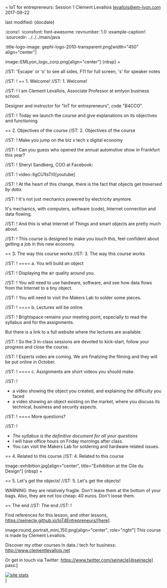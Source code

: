= IoT for entrepreneurs: Session 1
Clément Levallois <levallois@em-lyon.com>
2017-09-22

last modified: {docdate}

:icons!:
:iconsfont:   font-awesome
:revnumber: 1.0
:example-caption!:
:sourcedir: ../../../main/java

:title-logo-image: gephi-logo-2010-transparent.png[width="450" align="center"]

image::EMLyon_logo_corp.png[align="center"]
{nbsp} +

//ST: 'Escape' or 'o' to see all sides, F11 for full screen, 's' for speaker notes


//ST: !
== 1. Welcome!
//ST: 1. Welcome!


//ST: !
I am Clement Levallois, Associate Professor at emlyon business school.

Designer and instructor for "IoT for entrepreneurs", code "B4CCO".

//ST: !
Today we launch the course and give explanations on its objectives and functioning.

== 2. Objectives of the course
//ST: 2. Objectives of the course

//ST: !
Make you jump on the biz x tech x digital economy

//ST: !
Can you guess who opened the annual automotive show in Frankfurt this year?

//ST: !
Sheryl Sandberg, COO at Facebook:

//ST: !
video::llgCU1lsTI0[youtube]

//ST: !
At the heart of this change, there is the fact that objects get *traversed by data*.

//ST: !
It's not just mechanics powered by electricity anymore.

It's mechanics, with computers, software (code), Internet connection and data flowing.

//ST: !
And this is what Internet of Things and smart objects are pretty much about.

//ST: !
This course is designed to make you *touch* this, feel confident about getting a job in this new economy.

== 3. The way this course works
//ST: 3. The way this course works

//ST: !
==== a. You will build an object

//ST: !
Displaying the air quality around you.

//ST: !
You will need to use hardware, software, and see how data flows from the Internet to a tiny object.

//ST: !
You will need to visit the Makers Lab to solder some pieces.

//ST: !
==== b. Lectures will be online.

//ST: !
Brightspace remains your meeting point, especially to read the syllabus and for the assignments.

But there is a link to a full website where the lectures are available.

//ST: !
So the 3 in-class sessions are devoted to kick-start, follow your progress and close the course.

//ST: !
Experts video are coming. We are finalizing the filming and they will be put online in October.

//ST: !
==== c. Assignments are short videos you should make.

//ST: !
- a video showing the object you created, and explaining the difficulty you faced
- a video showing an object existing on the market, where you discuss its technical, business and security aspects.

//ST: !
==== More questions?

//ST: !
- *The syllabus is the definitive document for all your questions*
- I will have office hours on Friday mornings after class.
- You can visit the Makers Lab for soldering and hardware related issues.

== 4. Related to this course
//ST: 4. Related to this course

image::exhibition.jpg[align="center", title="Exihibition at the Cite du Design"]
{nbsp} +



== 5. Let's get the objects!
//ST: 5. Let's get the objects!

WARNING: they are relatively fragile. Don't leave them at the bottom of your bags. Also, they are not too cheap: 40 euros. Don't loose them.



== The end
//ST: The end
//ST: !

Find references for this lesson, and other lessons, https://seinecle.github.io/IoT4Entrepreneurs/[here].

image:round_portrait_mini_150.png[align="center", role="right"]
This course is made by Clement Levallois.

Discover my other courses in data / tech for business: http://www.clementlevallois.net

Or get in touch via Twitter: https://www.twitter.com/seinecle[@seinecle]
pass:[    <!-- Start of StatCounter Code for Default Guide -->
    <script type="text/javascript">
        var sc_project = 11410058;
        var sc_invisible = 1;
        var sc_security = "a7720bf3";
        var scJsHost = (("https:" == document.location.protocol) ?
            "https://secure." : "http://www.");
        document.write("<sc" + "ript type='text/javascript' src='" +
            scJsHost +
            "statcounter.com/counter/counter.js'></" + "script>");
    </script>
    <noscript><div class="statcounter"><a title="site stats"
    href="http://statcounter.com/" target="_blank"><img
    class="statcounter"
    src="//c.statcounter.com/11410058/0/a7720bf3/1/" alt="site
    stats"></a></div></noscript>
    <!-- End of StatCounter Code for Default Guide -->]
